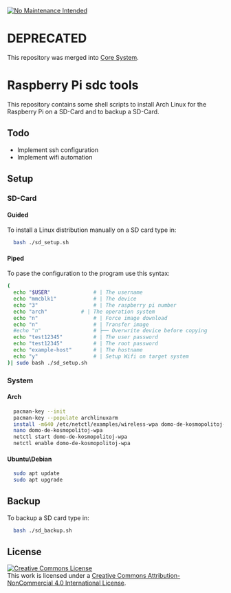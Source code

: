 [![No Maintenance Intended](http://unmaintained.tech/badge.svg)](http://unmaintained.tech/)

# DEPRECATED

This repository was merged into [Core System](https://github.com/kevinveenbirkenbach/core-system).

# Raspberry Pi sdc tools
This repository contains some shell scripts to install Arch Linux for the Raspberry Pi on a SD-Card and to backup a SD-Card.
## Todo

- Implement ssh configuration
- Implement wifi automation

## Setup
### SD-Card
#### Guided
To install a Linux distribution manually on a SD card type in:

```bash
  bash ./sd_setup.sh
```
#### Piped
To pase the configuration to the program use this syntax:
```bash
(
  echo "$USER"              # | The username
  echo "mmcblk1"            # | The device
  echo "3"                  # | The raspberry pi number
  echo "arch"           # | The operation system
  echo "n"                  # | Force image download
  echo "n"                  # | Transfer image
  #echo "n"                 # ├── Overwrite device before copying
  echo "test12345"          # | The user password
  echo "test12345"          # | The root password
  echo "example-host"       # | The hostname
  echo "y"                  # | Setup Wifi on target system
)| sudo bash ./sd_setup.sh
```

### System
#### Arch
```bash
  pacman-key --init
  pacman-key --populate archlinuxarm
  install -m640 /etc/netctl/examples/wireless-wpa domo-de-kosmopolitoj-wpa
  nano domo-de-kosmopolitoj-wpa
  netctl start domo-de-kosmopolitoj-wpa
  netctl enable domo-de-kosmopolitoj-wpa
```
#### Ubuntu\\Debian
```bash
  sudo apt update
  sudo apt upgrade
```
## Backup
To backup a SD card type in:

```bash
  bash ./sd_backup.sh
```

## License

<a rel="license" href="http://creativecommons.org/licenses/by-nc/4.0/"><img alt="Creative Commons License" style="border-width:0" src="https://i.creativecommons.org/l/by-nc/4.0/88x31.png" /></a><br />This work is licensed under a <a rel="license" href="http://creativecommons.org/licenses/by-nc/4.0/">Creative Commons Attribution-NonCommercial 4.0 International License</a>.
